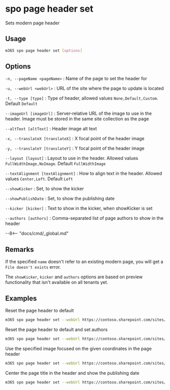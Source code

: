 # spo page header set

Sets modern page header

## Usage

```sh
m365 spo page header set [options]
```

## Options

`-n, --pageName <pageName>`
: Name of the page to set the header for

`-u, --webUrl <webUrl>`
: URL of the site where the page to update is located

`-t, --type [type]`
: Type of header, allowed values `None,Default,Custom`. Default `Default`

`--imageUrl [imageUrl]`
: Server-relative URL of the image to use in the header. Image must be stored in the same site collection as the page

`--altText [altText]`
: Header image alt text

`-x, --translateX [translateX]`
: X focal point of the header image

`-y, --translateY [translateY]`
: Y focal point of the header image

`--layout [layout]`
: Layout to use in the header. Allowed values `FullWidthImage,NoImage`. Default `FullWidthImage`

`--textAlignment [textAlignment]`
: How to align text in the header. Allowed values `Center,Left`. Default `Left`

`--showKicker`
: Set, to show the kicker

`--showPublishDate`
: Set, to show the publishing date

`--kicker [kicker]`
: Text to show in the kicker, when showKicker is set

`--authors [authors]`
: Comma-separated list of page authors to show in the header

--8<-- "docs/cmd/_global.md"

## Remarks

If the specified `name` doesn't refer to an existing modern page, you will get a `File doesn't exists` error.

The `showKicker`, `kicker` and `authors` options are based on preview functionality that isn't available on all tenants yet.

## Examples

Reset the page header to default

```sh
m365 spo page header set --webUrl https://contoso.sharepoint.com/sites/team-a --pageName home.aspx
```

Reset the page header to default and set authors

```sh
m365 spo page header set --webUrl https://contoso.sharepoint.com/sites/team-a --pageName home.aspx --authors "steve@contoso.com, bob@contoso.com"
```

Use the specified image focused on the given coordinates in the page header

```sh
m365 spo page header set --webUrl https://contoso.sharepoint.com/sites/team-a --pageName home.aspx --type Custom --imageUrl /sites/team-a/SiteAssets/hero.jpg --altText 'Sunset over the ocean' --translateX 42.3837520042758 --translateY 56.4285714285714
```

Center the page title in the header and show the publishing date

```sh
m365 spo page header set --webUrl https://contoso.sharepoint.com/sites/team-a --pageName home.aspx --textAlignment Center --showPublishDate
```
